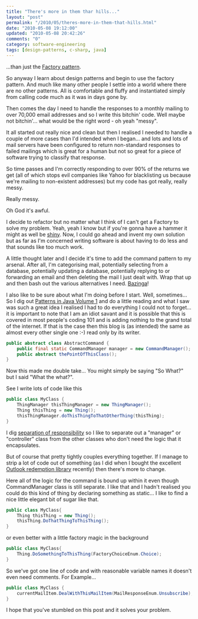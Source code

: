 ```yaml
--- 
title: "There's more in them thar hills..." 
layout: "post" 
permalink: "/2010/05/theres-more-in-them-that-hills.html" 
date: "2010-05-08 19:12:00"
updated: "2010-05-08 20:42:26" 
comments: "0" 
category: software-engineering
tags: [design-patterns, c-sharp, java]
---
```


...than just the [Factory pattern](http://en.wikipedia.org/wiki/Factory_method_pattern).

So anyway I learn about design patterns and begin to use the factory pattern. And much like many other people I settle into a world where there are no other patterns. All is comfortable and fluffy and instantiated simply from calling code much as it was in days gone by.

<!--more-->

Then comes the day I need to handle the responses to a monthly mailing to over 70,000 email addresses and so I write this bitchin' code. Well maybe not bitchin'... what would be the right word - oh yeah "messy".
    
It all started out really nice and clean but then I realised I needed to handle a couple of more cases than I'd intended when I began... and lots and lots of mail servers have been configured to return non-standard responses to failed mailings which is great for a human but not so great for a piece of software trying to classify that response.
    
So time passes and I'm correctly responding to over 90% of the returns we get (all of which stops evil companies like Yahoo for blacklisting us because we're mailing to non-existent addresses) but my code has got really, really messy.
    
Really messy.
    
Oh God it's awful.
    
I decide to refactor but no matter what I think of I can't get a Factory to solve my problem. Yeah, yeah I know but if you're gonna have a hammer it might as well be [shiny](http://en.wikipedia.org/wiki/Golden_hammer). Now, I could go ahead and invent my own solution but as far as I'm concerned writing software is about having to do less and that sounds like too much work.
    
A little thought later and I decide it's time to add the command pattern to my arsenal. After all, I'm categorising mail, potentially selecting from a database, potentially updating a database, potentially replying to or forwarding an email and then deleting the mail I just dealt with. Wrap that up and then bash out the various alternatives I need. [Bazinga](http://www.urbandictionary.com/define.php?term=bazinga)!
    
I also like to be sure about what I'm doing before I start. Well, sometimes... So I dig out [Patterns in Java Volume 1](http://www.amazon.com/Patterns-Catalog-Reusable-Design-Illustrated/dp/0471258393) and do a little reading and what I saw was such a great idea I realised I had to do everything I could not to forget... it is important to note that I am an idiot savant and it is possible that this is covered in most people's coding 101 and is adding nothing to the grand total of the internet. If that is the case then this blog is (as intended) the same as almost every other single one :-) read only by its writer.


```java
public abstract class AbstractCommand {
	public final static CommandManager manager = new CommandManager();
	public abstract thePointOfThisClass();
}
```
    
Now this made me double take... You might simply be saying "So What?" but I said "What the what?".
    
See I write lots of code like this

```java
public class MyClass { 
	ThingManager thisThingManager = new ThingManager();
	Thing thisThing = new Thing();
	thisThingManager.doThisThingToThatOtherThing(thisThing);
}
```
    
I dig [separation of responsibility](http://en.wikipedia.org/wiki/Single_responsibility_principle) so I like to separate out a "manager" or "controller" class from the other classes who don't need the logic that it encapsulates.
    
But of course that pretty tightly couples everything together. If I manage to strip a lot of code out of something (as I did when I bought the excellent [Outlook redemption library](http://www.dimastr.com/redemption/) recently) then there's more to change.
    
Here all of the logic for the command is bound up within it even though CommandManager class is still separate. I like that and I hadn't realised you could do this kind of thing by declaring something as static... I like to find a nice little elegant bit of sugar like that.

```java
public class MyClass{
    Thing thisThing = new Thing();
    thisThing.DoThatThingToThisThing();
}
```
    
or even better with a little factory magic in the background

```java
public class MyClass{
	Thing.DoSomethingToThisThing(FactoryChoiceEnum.Choice);
}
```
    
So we've got one line of code and with reasonable variable names it doesn't even need comments. For Example...

```csharp
public class MyClass {
	currentMailItem.DealWithThisMailItem(MailResponseEnum.Unsubscribe);
}
```

I hope that you've stumbled on this post and it solves your problem.
